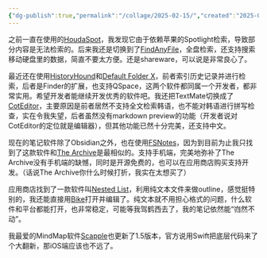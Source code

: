 ```yaml
---
{"dg-publish":true,"permalink":"/collage/2025-02-15/","created":"2025-02-15T23:21:35.115+08:00"}
---
```



之前一直在使用的[HoudaSpot](https://www.houdah.com/houdahSpot/)，我发现它由于依赖苹果的Spotlight检索，导致部分内容是无法检索的。后来我还是切换到了[FindAnyFile](https://apps.tempel.org/FindAnyFile/index.php)，全盘检索，还支持搜索移动硬盘里的数据，简直不要太方便。还是shareware，可以说是非常良心了。

最近还在使用[HistoryHound](https://www.stclairsoft.com/HistoryHound/)和[Default Folder X](https://www.stclairsoft.com/DefaultFolderX/index.html)，前者索引历史记录并进行检索，后者是Finder的扩展，也支持QSpace，这两个软件都同属一个开发者，都非常实用。希望开发者能继续开发优秀的软件吧。我还把TextMate切换成了[CotEditor](https://apps.apple.com/cn/app/coteditor/id1024640650?mt=12)，主要原因是前者居然不支持全文检索韩语，也不能对韩语进行拼写检查，实在令我失望，后者虽然没有markdown preview的功能（开发者说对CotEditor的定位就是编辑器），但其他功能已然十分完美，还支持中文。

现在的笔记软件除了Obsidian之外，也在使用[FSNotes](https://fsnot.es/)，因为到目前为止我只找到了这款软件和[The Archive](https://zettelkasten.de/the-archive/)是最相似的。支持手机端，完美地弥补了The Archive没有手机端的缺憾，同时是开源免费的，也可以在应用商店购买支持开发。（话说The Archive你什么时候打折，我实在太想买了）

应用商店找到了一款软件叫[Nested List](https://apps.apple.com/cn/app/nested-list-outliner/id6738434530)，利用纯文本文件来做outline，感觉挺特别的，我还能直接用[Bike](https://www.hogbaysoftware.com/bike/)打开并编辑了。纯文本就不用担心格式的问题，什么软件和平台都能打开，也非常稳定，可能等我驾鹤西去了，我的笔记依然能“岿然不动”。

我最爱的MindMap软件[Scapple](https://www.literatureandlatte.com/scapple/overview)也更新了1.5版本，官方说用Swift把底层代码来了个大翻新，那iOS端应该也不远了。
